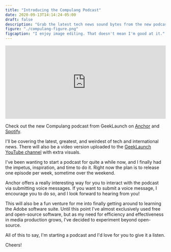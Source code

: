```yaml
---
title: "Introducing the Compulang Podcast"
date: 2020-09-13T14:14:24-05:00
draft: false
description: "Grab the latest tech news sound bytes from the new podcast by GeekLaunch"
figure: "./compulang-figure.png"
figcaption: "I enjoy image editing. That doesn't mean I'm good at it."
---
```


<iframe src="https://anchor.fm/compulang/embed" height="230px" width="100%" frameborder="0" scrolling="no"></iframe>

Check out the new Compulang podcast from GeekLaunch on [Anchor](https://anchor.fm/compulang) and [Spotify](https://open.spotify.com/show/1dbAiohaRGky49dv6mdgbH?si=caffaVkVSj66eAozAlqDzA).

I'll be covering the latest, greatest, and weirdest of tech and international news. There will also be a video version uploaded to the [GeekLaunch YouTube channel](https://youtube.com/GeekLaunch?sub_confirmation=1) with extra visuals.

I've been wanting to start a podcast for quite a while now, and I finally had the impetus, inspiration, and time to do it. Right now the plan is to release one episode per week, sometime over the weekend.

Anchor offers a really interesting way for you to interact with the podcast via submitting voice messages. If you want to submit a voice message, I encourage you to do so, and I look forward to hearing from you!

This will also be a fun venture for me into finally getting around to learning the Adobe software suite. Until this point I've almost exclusively used free and open-source software, but as my need for efficiency and effectiveness in media production grows, I've decided to experiment beyond open-source.

All of this to say, I'm starting a podcast and I'd love for you to give it a listen.

Cheers!
